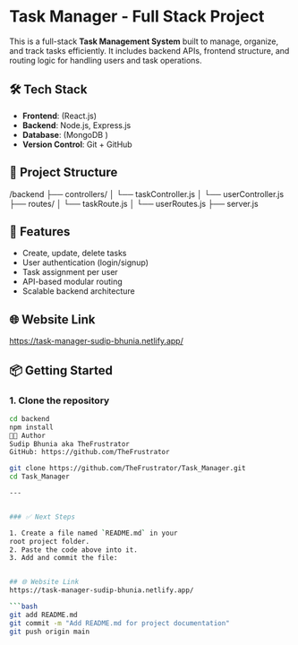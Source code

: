 # Task Manager - Full Stack Project

This is a full-stack **Task Management System** built to manage, organize, and track tasks efficiently. It includes backend APIs, frontend structure, and routing logic for handling users and task operations.

## 🛠 Tech Stack

- **Frontend**: (React.js)
- **Backend**: Node.js, Express.js
- **Database**: (MongoDB )
- **Version Control**: Git + GitHub

## 📁 Project Structure
/backend
├── controllers/
│ └── taskController.js
│ └── userController.js
├── routes/
│ └── taskRoute.js
│ └── userRoutes.js
├── server.js

## 🚀 Features

- Create, update, delete tasks
- User authentication (login/signup)
- Task assignment per user
- API-based modular routing
- Scalable backend architecture

## 🌐 Website Link
https://task-manager-sudip-bhunia.netlify.app/

## 📦 Getting Started

### 1. Clone the repository

```bash
cd backend
npm install
🧑‍💻 Author
Sudip Bhunia aka TheFrustrator
GitHub: https://github.com/TheFrustrator

git clone https://github.com/TheFrustrator/Task_Manager.git
cd Task_Manager

---


### ✅ Next Steps

1. Create a file named `README.md` in your
root project folder.
2. Paste the code above into it.
3. Add and commit the file:


## 🌐 Website Link
https://task-manager-sudip-bhunia.netlify.app/

```bash
git add README.md
git commit -m "Add README.md for project documentation"
git push origin main
